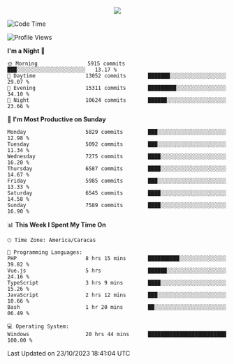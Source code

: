<p align="center">
  <a href="http://www.github.com/thevacs">
    <img src="https://github-readme-streak-stats.herokuapp.com/?user=thevacs&stroke=ffffff&background=1c1917&ring=0891b2&fire=0891b2&currStreakNum=ffffff&currStreakLabel=0891b2&sideNums=ffffff&sideLabels=ffffff&dates=ffffff&hide_border=true" />
  </a>
</p>

<!--START_SECTION:waka-->
![Code Time](http://img.shields.io/badge/Code%20Time-1%2C803%20hrs%2050%20mins-blue)

![Profile Views](http://img.shields.io/badge/Profile%20Views-0-blue)

**I'm a Night 🦉** 

```text
🌞 Morning                5915 commits        ███░░░░░░░░░░░░░░░░░░░░░░   13.17 % 
🌆 Daytime                13052 commits       ███████░░░░░░░░░░░░░░░░░░   29.07 % 
🌃 Evening                15311 commits       █████████░░░░░░░░░░░░░░░░   34.10 % 
🌙 Night                  10624 commits       ██████░░░░░░░░░░░░░░░░░░░   23.66 % 
```
📅 **I'm Most Productive on Sunday** 

```text
Monday                   5829 commits        ███░░░░░░░░░░░░░░░░░░░░░░   12.98 % 
Tuesday                  5092 commits        ███░░░░░░░░░░░░░░░░░░░░░░   11.34 % 
Wednesday                7275 commits        ████░░░░░░░░░░░░░░░░░░░░░   16.20 % 
Thursday                 6587 commits        ████░░░░░░░░░░░░░░░░░░░░░   14.67 % 
Friday                   5985 commits        ███░░░░░░░░░░░░░░░░░░░░░░   13.33 % 
Saturday                 6545 commits        ████░░░░░░░░░░░░░░░░░░░░░   14.58 % 
Sunday                   7589 commits        ████░░░░░░░░░░░░░░░░░░░░░   16.90 % 
```


📊 **This Week I Spent My Time On** 

```text
🕑︎ Time Zone: America/Caracas

💬 Programming Languages: 
PHP                      8 hrs 15 mins       ██████████░░░░░░░░░░░░░░░   39.82 % 
Vue.js                   5 hrs               ██████░░░░░░░░░░░░░░░░░░░   24.16 % 
TypeScript               3 hrs 9 mins        ████░░░░░░░░░░░░░░░░░░░░░   15.26 % 
JavaScript               2 hrs 12 mins       ███░░░░░░░░░░░░░░░░░░░░░░   10.66 % 
Bash                     1 hr 20 mins        ██░░░░░░░░░░░░░░░░░░░░░░░   06.49 % 

💻 Operating System: 
Windows                  20 hrs 44 mins      █████████████████████████   100.00 % 
```


 Last Updated on 23/10/2023 18:41:04 UTC
<!--END_SECTION:waka-->
